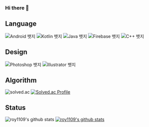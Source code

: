 ### Hi there 👋

<!--
**sanghyeonjung/sanghyeonjung** is a ✨ _special_ ✨ repository because its `README.md` (this file) appears on your GitHub profile.

Here are some ideas to get you started:

- 🔭 I’m currently working on ...
- 🌱 I’m currently learning ...
- 👯 I’m looking to collaborate on ...
- 🤔 I’m looking for help with ...
- 💬 Ask me about ...
- 📫 How to reach me: ...
- 😄 Pronouns: ...
- ⚡ Fun fact: ...
-->
## Language
![Android 뱃지](https://img.shields.io/badge/Android-7/10-3DDC84?logo=Android&logoColor=white)
![Kotlin 뱃지](https://img.shields.io/badge/Kotlin-7/10-7F52FF?logo=Kotlin&logoColor=white)
![Java 뱃지](https://img.shields.io/badge/Java-4/10-007396?logo=Java&logoColor=white)
![Firebase 뱃지](https://img.shields.io/badge/Firebase-6/10-FFCA28?logo=Firebase&logoColor=white)
![C++ 뱃지](https://img.shields.io/badge/C++-5/10-00599C?logo=Cplusplus&logoColor=white)

## Design
![Photoshop 뱃지](https://img.shields.io/badge/Photoshop-5/10-31A8FF?logo=AdobePhotoshop&logoColor=white)
![Illustrator 뱃지](https://img.shields.io/badge/Illustrator-5/10-FF9A00?logo=AdobeIllustrator&logoColor=white)

## Algorithm
![solved.ac](http://mazandi.herokuapp.com/api?handle=roy1109&theme=dark")
[![Solved.ac Profile](http://mazassumnida.wtf/api/v2/generate_badge?boj=roy1109)](https://solved.ac/roy1109/)

## Status
![roy1109's github stats](https://github-readme-stats.vercel.app/api?username=roy1109&show_icons=true)
[![roy1109's github stats](https://github-readme-stats.vercel.app/api/top-langs/?username=roy1109&show_icons=true&hide_border=true&title_color=004386&icon_color=004386&layout=compact)](https://github.com/roy1109)
